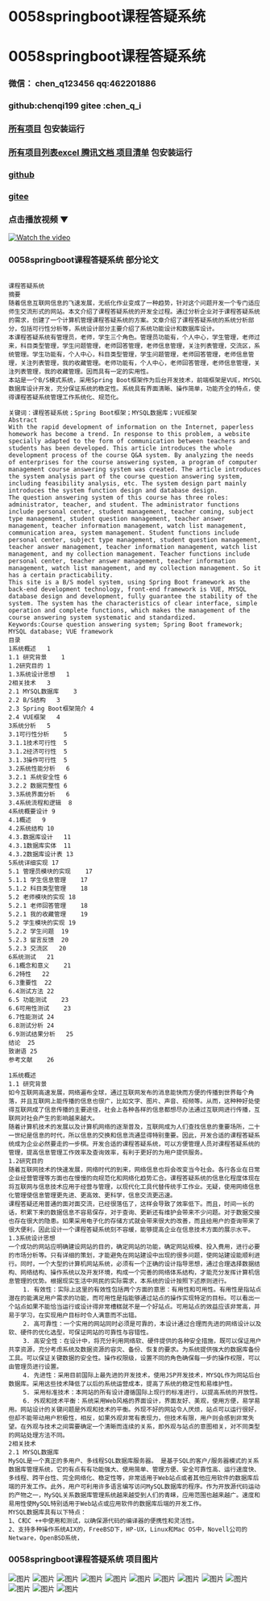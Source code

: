# 0058springboot课程答疑系统


# 0058springboot课程答疑系统

### 微信： chen_q123456  qq:462201886
### github:chenqi199 gitee :chen_q_i

### [所有项目](https://github.com/GraduationProject-springboot/allSpringbootProjects) 包安装运行

### [所有项目列表excel 腾讯文档 项目清单](https://docs.qq.com/sheet/DSHRFSVZ5aEVYT3N3?tab=BB08J2) 包安装运行

### [github](https://chenqi199.github.io)

### [gitee](https://gitee.com/chen_q_i)

### 点击播放视频 ▼
[![Watch the video](https://i.sstatic.net/Vp2cE.png)](https://player.bilibili.com/player.html?isOutside=true&aid=BV16ia6epENY&bvid=BV16ia6epENY&cid=500001610574810&p=59)



### 0058springboot课程答疑系统 部分论文
```

﻿课程答疑系统
摘要
随着信息互联网信息的飞速发展，无纸化作业变成了一种趋势，针对这个问题开发一个专门适应师生交流形式的网站。本文介绍了课程答疑系统的开发全过程。通过分析企业对于课程答疑系统的需求，创建了一个计算机管理课程答疑系统的方案。文章介绍了课程答疑系统的系统分析部分，包括可行性分析等，系统设计部分主要介绍了系统功能设计和数据库设计。
本课程答疑系统有管理员，老师，学生三个角色。管理员功能有，个人中心，学生管理，老师过来，科目类型管理，学生问题管理，老师回答管理，老师信息管理，关注列表管理，交流区，系统管理。学生功能有，个人中心，科目类型管理，学生问题管理，老师回答管理，老师信息管理，关注列表管理，我的收藏管理。老师功能有，个人中心，老师回答管理，老师信息管理，关注列表管理，我的收藏管理。因而具有一定的实用性。
本站是一个B/S模式系统，采用Spring Boot框架作为后台开发技术，前端框架是VUE，MYSQL数据库设计开发，充分保证系统的稳定性。系统具有界面清晰、操作简单，功能齐全的特点，使得课程答疑系统管理工作系统化、规范化。

关键词：课程答疑系统；Spring Boot框架；MYSQL数据库；VUE框架
Abstract
With the rapid development of information on the Internet, paperless homework has become a trend. In response to this problem, a website specially adapted to the form of communication between teachers and students has been developed. This article introduces the whole development process of the course Q&A system. By analyzing the needs of enterprises for the course answering system, a program of computer management course answering system was created. The article introduces the system analysis part of the course question answering system, including feasibility analysis, etc. The system design part mainly introduces the system function design and database design.
The question answering system of this course has three roles: administrator, teacher, and student. The administrator functions include personal center, student management, teacher coming, subject type management, student question management, teacher answer management, teacher information management, watch list management, communication area, system management. Student functions include personal center, subject type management, student question management, teacher answer management, teacher information management, watch list management, and my collection management. Teacher functions include personal center, teacher answer management, teacher information management, watch list management, and my collection management. So it has a certain practicability.
This site is a B/S model system, using Spring Boot framework as the back-end development technology, front-end framework is VUE, MYSQL database design and development, fully guarantee the stability of the system. The system has the characteristics of clear interface, simple operation and complete functions, which makes the management of the course answering system systematic and standardized.
Keywords:Course question answering system; Spring Boot framework; MYSQL database; VUE framework
目录
1系统概述	1
1.1 研究背景	1
1.2研究目的	1
1.3系统设计思想	1
2相关技术	3
2.1 MYSQL数据库	3
2.2 B/S结构	3
2.3 Spring Boot框架简介	4
2.4 VUE框架	4
3系统分析	5
3.1可行性分析	5
3.1.1技术可行性	5
3.1.2经济可行性	5
3.1.3操作可行性	5
3.2系统性能分析	6
3.2.1 系统安全性	6
3.2.2 数据完整性	6
3.3系统界面分析	6
3.4系统流程和逻辑	8
4系统概要设计	9
4.1概述	9
4.2系统结构	10
4.3.数据库设计	11
4.3.1数据库实体	11
4.3.2数据库设计表	13
5系统详细实现	17
5.1 管理员模块的实现	17
5.1.1 学生信息管理	17
5.1.2 科目类型管理	18
5.2 老师模块的实现	18
5.2.1 老师回答管理	18
5.2.1 我的收藏管理	19
5.2 学生模块的实现	19
5.2.2 学生问题	19
5.2.3 留言反馈	20
5.2.3 交流区	20
6系统测试	21
6.1概念和意义	21
6.2特性	22
6.3重要性	22
6.4测试方法	22
6.5 功能测试	23
6.6可用性测试	23
6.7性能测试	24
6.8测试分析	24
6.9测试结果分析	25
结论	25
致谢语	25
参考文献	26

1系统概述
1.1 研究背景
如今互联网高速发展，网络遍布全球，通过互联网发布的消息能快而方便的传播到世界每个角落，并且互联网上能传播的信息也很广，比如文字、图片、声音、视频等。从而，这种种好处使得互联网成了信息传播的主要途径，社会上各种各样的信息都想尽办法通过互联网进行传播，互联网对社会产生的影响越来越大。
随着计算机技术的发展以及计算机网络的逐渐普及，互联网成为人们查找信息的重要场所，二十一世纪是信息的时代，所以信息的交换和信息流通显得特别重要。因此，开发合适的课程答疑系统成为企业必然要走的一步棋。开发合适的课程答疑系统，可以方便管理人员对课程答疑系统的管理，提高信息管理工作效率及查询效率，有利于更好的为用户提供服务。
1.2研究目的
随着互联网技术的快速发展，网络时代的到来，网络信息也将会改变当今社会。各行各业在日常企业经营管理等方面也在慢慢的向规范化和网络化趋势汇合。课程答疑系统的信息化程度体现在将互联网与信息技术应用于经营与管理，以现代化工具代替传统手工作业。无疑，使用网络信息化管理使信息管理更先进、更高效、更科学，信息交流更迅速。
课程答疑还用普通的面对面交流，已经很落伍了，这样会导致了效率低下。而且，时间一长的话，积累下来的数据信息不容易保存，对于查询、更新还有维护会带来不少问题。对于数据交接也存在很大的隐患。如果采用电子化的存储方式就会带来很大的改善，而且给用户的查询带来了很大便利，因此设计一个课程答疑系统刻不容缓，能够提高企业在信息技术方面的展示水平。
1.3系统设计思想
一个成功的网站应明确建设网站的目的，确定网站的功能，确定网站规模、投入费用，进行必要的市场分析等。只有详细的策划，才能避免在网站建设中出现的很多问题，使网站建设能顺利进行。同时，一个大型的计算机网站系统，必须有一个正确的设计指导思想，通过合理选择数据结构、网络结构、操作系统以及开发环境，构成一个完善的网络体系结构，才能充分发挥计算机信息管理的优势。根据现实生活中网民的实际需求，本系统的设计按照下述原则进行。
    1. 有效性：实际上这里的有效性包括两个方面的意思：有用性和可用性。有用性是指站点潜在的能满足用户需求的功能，而可用性是指能够通过站点的操作实现特定的目标。可以看出一个站点如果不能恰当运行或设计得非常槽糕就不是一个好站点。可用站点的效益应该非常高，并易于学习，在实现用户目标时令人满意而不出错。
    2. 高可靠性：一个实用的网站同时必须是可靠的，本设计通过合理而先进的网络设计以及软、硬件的优化选型，可保证网站的可靠性与容错性。
    3. 高安全性：在设计中，将充分利用网络软、硬件提供的各种安全措施，既可以保证用户共享资源，充分考虑系统及数据资源的容灾、备份、恢复的要求。为系统提供强大的数据库备份工具。可以保证关键数据的安全性。操作权限级，设置不同的角色确保每一步的操作权限，可以由管理员进行设置。
    4. 先进性：采用目前国际上最先进的开发技术，使用JSP开发技术，MYSQL作为网站后台数据库。采用这些技术降低了以后的系统运营成本，提高了系统的稳定性和易维护性。
    5. 采用标准技术：本网站的所有设计遵循国际上现行的标准进行，以提高系统的开放性。
    6. 外观和技术平衡：系统采用Web风格的界面设计，界面友好、美观，使用方便，易学易用。网站设计的关键问题是外观和技术的平衡。外现不好的网站令人厌烦，站点可以运行很好，但却不能带动用户积极性，相反，如果外观非常有表现力，但技术有限，用户则会感到非常失望。在外观与技术之间需要确定一个清晰而连续的关系，即外观与站点的意图相关，对不同类型的网站处理方法不同。
2相关技术
2.1 MYSQL数据库
MySQL是一个真正的多用户、多线程SQL数据库服务器。 是基于SQL的客户/服务器模式的关系数据库管理系统，它的有点有有功能强大、使用简单、管理方便、安全可靠性高、运行速度快、多线程、跨平台性、完全网络化、稳定性等，非常适用于Web站点或者其他应用软件的数据库后端的开发工作。此外，用户可利用许多语言编写访问MySQL数据库的程序。作为开放源代码运动的产物之一，MySQL关系数据库管理系统越来越受到人们的青睐，应用范围也越来越广。速度和易用性使MySQL特别适用于Web站点或应用软件的数据库后端的开发工作。
MYSQL数据库具有以下特点：
1、C和C ++中使用和测试，以确保源代码的编译器的便携性和灵活性。
2、支持多种操作系统AIX的，FreeBSD下，HP-UX，Linux和Mac OS中，Novell公司的Netware，OpenBSD系统，

```
### 0058springboot课程答疑系统 项目图片
![图片](/images/0058springbootimg_001.jpg)
![图片](/images/0058springbootimg_003.jpg)
![图片](/images/0058springbootimg_002.jpg)
![图片](/images/0058springbootimg_012.jpg)
![图片](/images/0058springbootimg_006.jpg)
![图片](/images/0058springbootimg_007.jpg)
![图片](/images/0058springbootimg_013.jpg)
![图片](/images/0058springbootimg_005.jpg)
![图片](/images/0058springbootimg_011.jpg)
![图片](/images/0058springbootimg_010.jpg)
![图片](/images/0058springbootimg_004.jpg)
![图片](/images/0058springbootimg_009.jpg)
![图片](/images/0058springbootimg_008.jpg)








